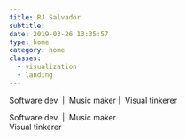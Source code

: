 ```yaml
---
title: RJ Salvador
subtitle:
date: 2019-03-26 13:35:57
type: home
category: home
classes:
  - visualization
  - landing
---
```


<ThreeCanvas></ThreeCanvas>

<p class="content-subtitle content-subtitle--desktop">Software dev &nbsp;| &nbsp;Music maker&nbsp;| &nbsp;Visual tinkerer</p>

<p class="content-subtitle content-subtitle--mobile">Software dev &nbsp;| &nbsp;Music maker<br>Visual tinkerer</p>
